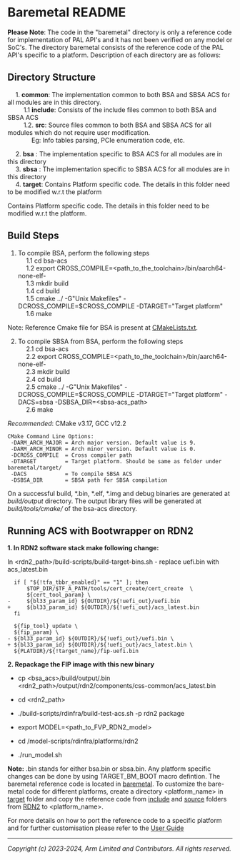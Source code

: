 # Baremetal README
**Please Note**: The code in the "baremetal" directory is only a reference code for implementation of PAL API's and it has not been verified on any model or SoC's.
The directory baremetal consists of the reference code of the PAL API's specific to a platform.
Description of each directory are as follows:

## Directory Structure
&emsp; 1. **common**: The implementation common to both BSA and SBSA ACS for all modules are in this directory.\
&emsp; &emsp; 1.1 **include**: Consists of the include files common to both BSA and SBSA ACS \
&emsp; &emsp; 1.2. **src**: Source files common to both BSA and SBSA ACS for all modules which do not require user modification.\
&emsp; &emsp; &emsp; Eg: Info tables parsing, PCIe enumeration code, etc.

&emsp; 2. **bsa**   : The implementation specific to BSA ACS for all modules are in this directory \
&emsp; 3. **sbsa**  : The implementation specific to SBSA ACS for all modules are in this directory \
&emsp; 4. **target**: Contains Platform specific code. The details in this folder need to be modified w.r.t the platform

Contains Platform specific code. The details in this folder need to be modified w.r.t the platform.

## Build Steps

1. To compile BSA, perform the following steps \
&emsp; 1.1 cd bsa-acs \
&emsp; 1.2 export CROSS_COMPILE=<path_to_the_toolchain>/bin/aarch64-none-elf- \
&emsp; 1.3 mkdir build \
&emsp; 1.4 cd build \
&emsp; 1.5 cmake ../ -G"Unix Makefiles" -DCROSS_COMPILE=$CROSS_COMPILE -DTARGET="Target platform" \
&emsp; 1.6 make

Note: Reference Cmake file for BSA is present at [CMakeLists.txt](../../CMakeLists.txt).

2. To compile SBSA from BSA, perform the following steps \
&emsp; 2.1 cd bsa-acs \
&emsp; 2.2 export CROSS_COMPILE=<path_to_the_toolchain>/bin/aarch64-none-elf- \
&emsp; 2.3 mkdir build \
&emsp; 2.4 cd build \
&emsp; 2.5 cmake ../ -G"Unix Makefiles" -DCROSS_COMPILE=$CROSS_COMPILE -DTARGET="Target platform" -DACS=sbsa -DSBSA_DIR=<sbsa-acs_path> \
&emsp; 2.6 make

*Recommended*: CMake v3.17, GCC v12.2
```
CMake Command Line Options:
 -DARM_ARCH_MAJOR = Arch major version. Default value is 9.
 -DARM_ARCH_MINOR = Arch minor version. Default value is 0.
 -DCROSS_COMPILE  = Cross compiler path
 -DTARGET         = Target platform. Should be same as folder under baremetal/target/
 -DACS            = To compile SBSA ACS
 -DSBSA_DIR       = SBSA path for SBSA compilation
```

On a successful build, *.bin, *.elf, *.img and debug binaries are generated at *build/output* directory. The output library files will be generated at *build/tools/cmake/* of the bsa-acs directory.

## Running ACS with Bootwrapper on RDN2

**1. In RDN2 software stack make following change:**

  In <rdn2_path>/build-scripts/build-target-bins.sh - replace uefi.bin with acs_latest.bin

```
  if [ "${!tfa_tbbr_enabled}" == "1" ]; then
      $TOP_DIR/$TF_A_PATH/tools/cert_create/cert_create  \
      ${cert_tool_param} \
-     ${bl33_param_id} ${OUTDIR}/${!uefi_out}/uefi.bin
+     ${bl33_param_id} ${OUTDIR}/${!uefi_out}/acs_latest.bin
  fi

  ${fip_tool} update \
  ${fip_param} \
- ${bl33_param_id} ${OUTDIR}/${!uefi_out}/uefi.bin \
+ ${bl33_param_id} ${OUTDIR}/${!uefi_out}/acs_latest.bin \
  ${PLATDIR}/${!target_name}/fip-uefi.bin

```

**2. Repackage the FIP image with this new binary**
- cp <bsa_acs>/build/output/<acs>.bin <rdn2_path>/output/rdn2/components/css-common/acs_latest.bin

- cd <rdn2_path>

- ./build-scripts/rdinfra/build-test-acs.sh -p rdn2 package

- export MODEL=<path_to_FVP_RDN2_model>

- cd <rdn2>/model-scripts/rdinfra/platforms/rdn2

- ./run_model.sh

**Note:** <acs>.bin stands for either bsa.bin or sbsa.bin. Any platform specific changes can be done by using TARGET_BM_BOOT macro defintion. The baremetal reference code is located in [baremetal](.). To customize the bare-metal code for different platforms, create a directory <platform_name> in [target](target/) folder and copy the reference code from [include](target/RDN2/include) and [source](target/RDN2/src) folders from [RDN2](target/RDN2) to <platform_name>.


For more details on how to port the reference code to a specific platform and for further customisation please refer to the [User Guide](../../docs/arm_bsa_architecture_compliance_bare-metal_user_guide.pdf)

-----------------

*Copyright (c) 2023-2024, Arm Limited and Contributors. All rights reserved.*
